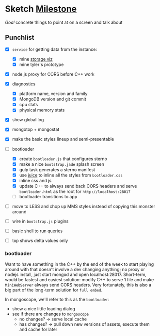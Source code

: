 # Sketch [Milestone](./milestones.md)

_Goal_ concrete things to point at on a screen and talk about

## Punchlist

- [x] `service` for getting data from the instance:
  - [x] mine [storage viz](http://github.com/10gen-labs/storage-viz)
  - [x] mine tyler's prototype
- [x] node.js proxy for CORS before C++ work
- [x] diagnostics
  - [x] platform name, version and family
  - [x] MongoDB version and git commit
  - [x] cpu stats
  - [x] physical memory stats
- [x] show global log
- [x] mongotop + mongostat
- [x] make the basic styles lineup and semi-presentable
- [ ] bootloader
  - [x] create `bootloader.js` that configures sterno
  - [x] make a nice `bootstrap.jade` splash screen
  - [x] gulp task generates a sterno manifest
  - [x] use [juice](https://github.com/learnboost/juice) to inline all the
    styles from `bootloader.css`
  - [x] inline css and js
  - [x] update C++ to always send back CORS headers and serve `bootloader.html`
    as the root for `http://localhost:28017`
  - [ ] bootloader transitions to app
- [ ] move to LESS and chop up MMS styles instead of copying this monster around
- [ ] wire in `bootstrap.js` plugins
- [ ] basic shell to run queries
- [ ] top shows delta values only


### bootloader

Want to have something in the C++ by the end of the week to start playing around
with that doesn't involve a dev changing anything; no proxy or nodejs install,
just start mongod and open localhost:28017.  Short-term, would be fastest and
easiest solution: modify C++ to serve 1 file and make `MiniWebServer` always
send CORS headers. Very fortunately, this is also a big part of the long-term
solution for `full embed`.

In mongoscope, we'll refer to this as the `bootloader`:

- show a nice little loading dialog
- see if there are changes to `mongoscope`
  - no changes? -> serve local cache
  - has changes? -> pull down new versions of assets, execute them and cache for
  later
